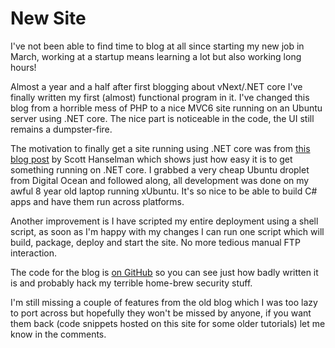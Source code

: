 # New Site #

I've not been able to find time to blog at all since starting my new job in March, working at a startup
means learning a lot but also working long hours!

Almost a year and a half after first blogging about vNext/.NET core I've finally written my first
(almost) functional program in it. I've changed this blog from a horrible mess of PHP to a nice
MVC6 site running on an Ubuntu server using .NET core. The nice part is noticeable in the code,
the UI still remains a dumpster-fire.

The motivation to finally get a site running using .NET core was from [this blog post][link0] by Scott
Hanselman which shows just how easy it is to get something running on .NET core. I grabbed a very cheap
Ubuntu droplet from Digital Ocean and followed along, all development was done on my awful 8 year old
laptop running xUbuntu. It's so nice to be able to build C# apps and have them run across platforms.

Another improvement is I have scripted my entire deployment using a shell script, as soon as I'm happy
with my changes I can run one script which will build, package, deploy and start the site. No more tedious manual
FTP interaction. 

The code for the blog is [on GitHub][link1] so you can see just how badly written it is and probably hack
my terrible home-brew security stuff.

I'm still missing a couple of features from the old blog which I was too lazy to port across but hopefully they
won't be missed by anyone, if you want them back (code snippets hosted on this site for some older tutorials)
let me know in the comments.

[link0]: http://www.hanselman.com/blog/PublishingAnASPNETCoreWebsiteToACheapLinuxVMHost.aspx
[link1]: https://github.com/EliotJones/LightBlog